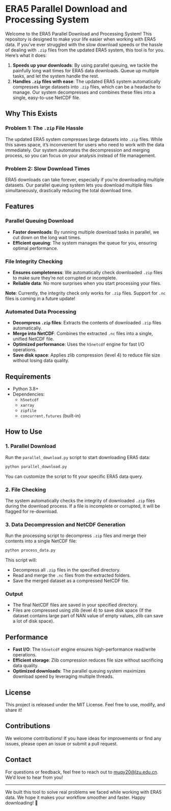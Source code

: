 # ERA5 Parallel Download and Processing System

Welcome to the ERA5 Parallel Download and Processing System! This repository is designed to make your life easier when working with ERA5 data. If you’ve ever struggled with the slow download speeds or the hassle of dealing with `.zip` files from the updated ERA5 system, this tool is for you. Here’s what it does:

1. **Speeds up your downloads**: By using parallel queuing, we tackle the painfully long wait times for ERA5 data downloads. Queue up multiple tasks, and let the system handle the rest.
2. **Handles `.zip` files with ease**: The updated ERA5 system automatically compresses large datasets into `.zip` files, which can be a headache to manage. Our system decompresses and combines these files into a single, easy-to-use NetCDF file.

## Why This Exists

### Problem 1: The `.zip` File Hassle
The updated ERA5 system compresses large datasets into `.zip` files. While this saves space, it’s inconvenient for users who need to work with the data immediately. Our system automates the decompression and merging process, so you can focus on your analysis instead of file management.

### Problem 2: Slow Download Times
ERA5 downloads can take forever, especially if you’re downloading multiple datasets. Our parallel queuing system lets you download multiple files simultaneously, drastically reducing the total download time.

## Features

### Parallel Queuing Download
- **Faster downloads**: By running multiple download tasks in parallel, we cut down on the long wait times.
- **Efficient queuing**: The system manages the queue for you, ensuring optimal performance.

### File Integrity Checking
- **Ensures completeness**: We automatically check downloaded `.zip` files to make sure they’re not corrupted or incomplete.
- **Reliable data**: No more surprises when you start processing your files.

**Note**: Currently, the integrity check only works for `.zip` files. Support for `.nc` files is coming in a future update!

### Automated Data Processing
- **Decompress `.zip` files**: Extracts the contents of downloaded `.zip` files automatically.
- **Merge into NetCDF**: Combines the extracted `.nc` files into a single, unified NetCDF file.
- **Optimized performance**: Uses the `h5netcdf` engine for fast I/O operations.
- **Save disk space**: Applies zlib compression (level 4) to reduce file size without losing data quality.

## Requirements
- Python 3.8+
- Dependencies:
  - `h5netcdf`
  - `xarray`
  - `zipfile`
  - `concurrent.futures` (built-in)

## How to Use

### 1. Parallel Download
Run the `parallel_download.py` script to start downloading ERA5 data:
```bash
python parallel_download.py
```
You can customize the script to fit your specific ERA5 data query.

### 2. File Checking
The system automatically checks the integrity of downloaded `.zip` files during the download process. If a file is incomplete or corrupted, it will be flagged for re-download.

### 3. Data Decompression and NetCDF Generation
Run the processing script to decompress `.zip` files and merge their contents into a single NetCDF file:
```bash
python process_data.py
```
This script will:
- Decompress all `.zip` files in the specified directory.
- Read and merge the `.nc` files from the extracted folders.
- Save the merged dataset as a compressed NetCDF file.

### Output
- The final NetCDF files are saved in your specified directory.
- Files are compressed using zlib (level 4) to save disk space (If the dataset contains large part of NAN value of empty values, zlib can save a lot of disk space).

## Performance
- **Fast I/O**: The `h5netcdf` engine ensures high-performance read/write operations.
- **Efficient storage**: Zlib compression reduces file size without sacrificing data quality.
- **Optimized downloads**: The parallel queuing system maximizes download speed by leveraging multiple threads.

## License
This project is released under the MIT License. Feel free to use, modify, and share it!

## Contributions
We welcome contributions! If you have ideas for improvements or find any issues, please open an issue or submit a pull request.

## Contact
For questions or feedback, feel free to reach out to [muqy20@lzu.edu.cn](mailto:muqy20@lzu.edu.cn). We’d love to hear from you!

---

We built this tool to solve real problems we faced while working with ERA5 data. We hope it makes your workflow smoother and faster. Happy downloading! 🚀
